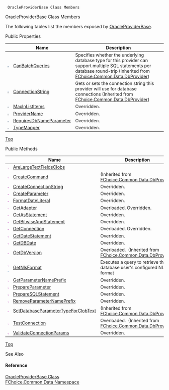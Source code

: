 ﻿     OracleProviderBase Class Members                                                   

OracleProviderBase Class Members

The following tables list the members exposed by [OracleProviderBase](FChoice.Common~FChoice.Common.Data.OracleProviderBase.md).

Public Properties

|   | Name | Description |
| --- | --- | --- |
| ![Public Property](dotnetimages/publicProperty.png) | [CanBatchQueries](FChoice.Common~FChoice.Common.Data.DbProvider~CanBatchQueries.md) | Specifies whether the underlying database type for this provider can support multiple SQL statements per database round-trip (Inherited from [FChoice.Common.Data.DbProvider](FChoice.Common~FChoice.Common.Data.DbProvider.md)) |
| ![Public Property](dotnetimages/publicProperty.png) | [ConnectionString](FChoice.Common~FChoice.Common.Data.DbProvider~ConnectionString.md) | Gets or sets the connection string this provider will use for database connections (Inherited from [FChoice.Common.Data.DbProvider](FChoice.Common~FChoice.Common.Data.DbProvider.md)) |
| ![Public Property](dotnetimages/publicProperty.png) | [MaxInListItems](FChoice.Common~FChoice.Common.Data.OracleProviderBase~MaxInListItems.md) | Overridden.    |
| ![Public Property](dotnetimages/publicProperty.png) | [ProviderName](FChoice.Common~FChoice.Common.Data.OracleProviderBase~ProviderName.md) | Overridden.    |
| ![Public Property](dotnetimages/publicProperty.png) | [RequiresDbNameParameter](FChoice.Common~FChoice.Common.Data.OracleProviderBase~RequiresDbNameParameter.md) | Overridden.    |
| ![Public Property](dotnetimages/publicProperty.png) | [TypeMapper](FChoice.Common~FChoice.Common.Data.OracleProviderBase~TypeMapper.md) | Overridden.    |

[Top](#top)

Public Methods

|   | Name | Description |
| --- | --- | --- |
| ![Public Method](dotnetimages/publicMethod.png) | [AreLargeTextFieldsClobs](FChoice.Common~FChoice.Common.Data.OracleProviderBase~AreLargeTextFieldsClobs.md) |   |
| ![Public Method](dotnetimages/publicMethod.png) | [CreateCommand](FChoice.Common~FChoice.Common.Data.DbProvider~CreateCommand.md) | (Inherited from [FChoice.Common.Data.DbProvider](FChoice.Common~FChoice.Common.Data.DbProvider.md)) |
| ![Public Method](dotnetimages/publicMethod.png) | [CreateConnectionString](FChoice.Common~FChoice.Common.Data.OracleProviderBase~CreateConnectionString.md) | Overridden.    |
| ![Public Method](dotnetimages/publicMethod.png) | [CreateParameter](FChoice.Common~FChoice.Common.Data.OracleProviderBase~CreateParameter.md) | Overridden.    |
| ![Public Method](dotnetimages/publicMethod.png) | [FormatDateLiteral](FChoice.Common~FChoice.Common.Data.OracleProviderBase~FormatDateLiteral.md) | Overridden.    |
| ![Public Method](dotnetimages/publicMethod.png) | [GetAdapter](FChoice.Common~FChoice.Common.Data.OracleProviderBase~GetAdapter.md) | Overloaded. Overridden.    |
| ![Public Method](dotnetimages/publicMethod.png) | [GetAsStatement](FChoice.Common~FChoice.Common.Data.OracleProviderBase~GetAsStatement.md) | Overridden.    |
| ![Public Method](dotnetimages/publicMethod.png) | [GetBitwiseAndStatement](FChoice.Common~FChoice.Common.Data.OracleProviderBase~GetBitwiseAndStatement.md) | Overridden.    |
| ![Public Method](dotnetimages/publicMethod.png) | [GetConnection](FChoice.Common~FChoice.Common.Data.OracleProviderBase~GetConnection.md) | Overloaded. Overridden.    |
| ![Public Method](dotnetimages/publicMethod.png) | [GetDateStatement](FChoice.Common~FChoice.Common.Data.OracleProviderBase~GetDateStatement.md) | Overridden.    |
| ![Public Method](dotnetimages/publicMethod.png) | [GetDBDate](FChoice.Common~FChoice.Common.Data.OracleProviderBase~GetDBDate.md) | Overridden.    |
| ![Public Method](dotnetimages/publicMethod.png) | [GetDbVersion](FChoice.Common~FChoice.Common.Data.DbProvider~GetDbVersion.md) | Overloaded.  (Inherited from [FChoice.Common.Data.DbProvider](FChoice.Common~FChoice.Common.Data.DbProvider.md)) |
| ![Public Method](dotnetimages/publicMethod.png)![static (Shared in Visual Basic)](dotnetimages/static.png) | [GetNlsFormat](FChoice.Common~FChoice.Common.Data.OracleProviderBase~GetNlsFormat.md) | Executes a query to retrieve the database user's configured NLS format   |
| ![Public Method](dotnetimages/publicMethod.png) | [GetParameterNamePrefix](FChoice.Common~FChoice.Common.Data.OracleProviderBase~GetParameterNamePrefix.md) | Overridden.    |
| ![Public Method](dotnetimages/publicMethod.png) | [PrepareParameter](FChoice.Common~FChoice.Common.Data.OracleProviderBase~PrepareParameter.md) | Overridden.    |
| ![Public Method](dotnetimages/publicMethod.png) | [PrepareSQLStatement](FChoice.Common~FChoice.Common.Data.OracleProviderBase~PrepareSQLStatement.md) | Overridden.    |
| ![Public Method](dotnetimages/publicMethod.png) | [RemoveParameterNamePrefix](FChoice.Common~FChoice.Common.Data.OracleProviderBase~RemoveParameterNamePrefix.md) | Overridden.    |
| ![Public Method](dotnetimages/publicMethod.png) | [SetDatabaseParameterTypeForClobText](FChoice.Common~FChoice.Common.Data.DbProvider~SetDatabaseParameterTypeForClobText.md) | (Inherited from [FChoice.Common.Data.DbProvider](FChoice.Common~FChoice.Common.Data.DbProvider.md)) |
| ![Public Method](dotnetimages/publicMethod.png) | [TestConnection](FChoice.Common~FChoice.Common.Data.DbProvider~TestConnection.md) | Overloaded.  (Inherited from [FChoice.Common.Data.DbProvider](FChoice.Common~FChoice.Common.Data.DbProvider.md)) |
| ![Public Method](dotnetimages/publicMethod.png) | [ValidateConnectionParams](FChoice.Common~FChoice.Common.Data.OracleProviderBase~ValidateConnectionParams.md) | Overridden.    |

[Top](#top)

See Also

#### Reference

[OracleProviderBase Class](FChoice.Common~FChoice.Common.Data.OracleProviderBase.md)  
[FChoice.Common.Data Namespace](FChoice.Common~FChoice.Common.Data_namespace.md)